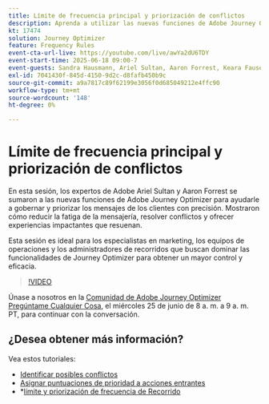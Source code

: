```yaml
---
title: Límite de frecuencia principal y priorización de conflictos
description: Aprenda a utilizar las nuevas funciones de Adobe Journey Optimizer para gobernar y priorizar los mensajes más importantes que se envían a los clientes.
kt: 17474
solution: Journey Optimizer
feature: Frequency Rules
event-cta-url-live: https://youtube.com/live/awYa2dU6TDY
event-start-time: 2025-06-18 09:00-7
event-guests: Sandra Hausmann, Ariel Sultan, Aaron Forrest, Keara Fausett
exl-id: 7041430f-845d-4150-9d2c-d8fafb450b9c
source-git-commit: a9a7817c89f62199e3056f0d685049212e4ffc90
workflow-type: tm+mt
source-wordcount: '148'
ht-degree: 0%

---
```


# Límite de frecuencia principal y priorización de conflictos

En esta sesión, los expertos de Adobe Ariel Sultan y Aaron Forrest se sumaron a las nuevas funciones de Adobe Journey Optimizer para ayudarle a gobernar y priorizar los mensajes de los clientes con precisión. Mostraron cómo reducir la fatiga de la mensajería, resolver conflictos y ofrecer experiencias impactantes que resuenan.

Esta sesión es ideal para los especialistas en marketing, los equipos de operaciones y los administradores de recorridos que buscan dominar las funcionalidades de Journey Optimizer para obtener un mayor control y eficacia.


>[!VIDEO](https://video.tv.adobe.com/v/3464052/?quality=12&learn=on)

Únase a nosotros en la [Comunidad de Adobe Journey Optimizer Pregúntame Cualquier Cosa](https://experienceleaguecommunities.adobe.com/t5/journey-optimizer-events/ask-me-anything-june-[...]with-recorrido-optimizer-product-expert/ev-p/757473), el miércoles 25 de junio de 8 a. m. a 9 a. m. PT, para continuar con la conversación.

## ¿Desea obtener más información?

Vea estos tutoriales:

* [Identificar posibles conflictos](https://experienceleague.adobe.com/es/docs/journey-optimizer-learn/tutorials/conflict-management/identify-potential-conflicts)
* [Asignar puntuaciones de prioridad a acciones entrantes](https://experienceleague.adobe.com/es/docs/journey-optimizer-learn/tutorials/conflict-management/assign-priority-score)
* *[límite y priorización de frecuencia de Recorrido](https://experienceleague.adobe.com/es/docs/journey-optimizer-learn/tutorials/conflict-management/journey-frequency-capping-and-prioritization)
